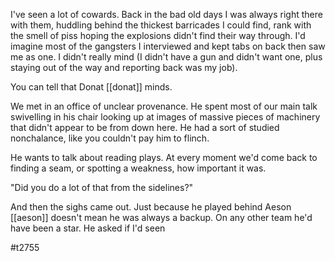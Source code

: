 I've seen a lot of cowards. Back in the bad old days I was always right there with them, huddling behind the thickest barricades I could find, rank with the smell of piss hoping the explosions didn't find their way through. I'd imagine most of the gangsters I interviewed and kept tabs on back then saw me as one. I didn't really mind (I didn't have a gun and didn't want one, plus staying out of the way and reporting back was my job).

You can tell that Donat [[donat]] minds.

We met in an office of unclear provenance. He spent most of our main talk swivelling in his chair looking up at images of massive pieces of machinery that didn't appear to be from down here. He had a sort of studied nonchalance, like you couldn't pay him to flinch.

He wants to talk about reading plays. At every moment we'd come back to finding a seam, or spotting a weakness, how important it was.

"Did you do a lot of that from the sidelines?"

And then the sighs came out. Just because he played behind Aeson [[aeson]] doesn't mean he was always a backup. On any other team he'd have been a star. He asked if I'd seen

#t2755 